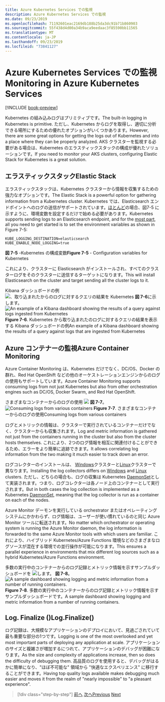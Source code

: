 ```yaml
---
title: Azure Kubernetes Services での監視
description: Azure Kubernetes Services での監視
ms.date: 09/23/2019
ms.openlocfilehash: 71192601eac2169db188b25da3dc91b71b860903
ms.sourcegitcommit: 55f438d4d00a34b9aca9eedaac3f85590bb11565
ms.translationtype: MT
ms.contentlocale: ja-JP
ms.lasthandoff: 09/23/2019
ms.locfileid: "73841127"
---
```

# <a name="monitoring-in-azure-kubernetes-services"></a><span data-ttu-id="aa1e0-103">Azure Kubernetes Services での監視</span><span class="sxs-lookup"><span data-stu-id="aa1e0-103">Monitoring in Azure Kubernetes Services</span></span>

[!INCLUDE [book-preview](../../../includes/book-preview.md)]

<span data-ttu-id="aa1e0-104">Kubernetes の組み込みログはプリミティブです。</span><span class="sxs-lookup"><span data-stu-id="aa1e0-104">The built-in logging in Kubernetes is primitive.</span></span> <span data-ttu-id="aa1e0-105">ただし、Kubernetes からログを取得し、適切に分析できる場所にするための優れたオプションがいくつかあります。</span><span class="sxs-lookup"><span data-stu-id="aa1e0-105">However, there are some great options for getting the logs out of Kubernetes and into a place where they can be properly analyzed.</span></span> <span data-ttu-id="aa1e0-106">AKS クラスターを監視する必要がある場合は、Kubernetes のエラスティックスタックの構成が優れたソリューションです。</span><span class="sxs-lookup"><span data-stu-id="aa1e0-106">If you need to monitor your AKS clusters, configuring Elastic Stack for Kubernetes is a great solution.</span></span>

## <a name="elastic-stack"></a><span data-ttu-id="aa1e0-107">エラスティックスタック</span><span class="sxs-lookup"><span data-stu-id="aa1e0-107">Elastic Stack</span></span>

<span data-ttu-id="aa1e0-108">エラスティックスタックは、Kubernetes クラスターから情報を収集するための強力なオプションです。</span><span class="sxs-lookup"><span data-stu-id="aa1e0-108">The Elastic Stack is a powerful option for gathering information from a Kubernetes cluster.</span></span> <span data-ttu-id="aa1e0-109">Kubernetes では、Elasticsearch エンドポイントへのログの送信がサポートされています。[ほとんど](https://kubernetes.io/docs/tasks/debug-application-cluster/logging-elasticsearch-kibana/)の場合、図7-5 に示すように、環境変数を設定するだけで始める必要があります。</span><span class="sxs-lookup"><span data-stu-id="aa1e0-109">Kubernetes supports sending logs to an Elasticsearch endpoint, and for the [most part](https://kubernetes.io/docs/tasks/debug-application-cluster/logging-elasticsearch-kibana/), all you need to get started is to set the environment variables as shown in Figure 7-5:</span></span>

```kubernetes
KUBE_LOGGING_DESTINATION=elasticsearch
KUBE_ENABLE_NODE_LOGGING=true
```

<span data-ttu-id="aa1e0-110">**図 7-5** -Kubernetes の構成変数</span><span class="sxs-lookup"><span data-stu-id="aa1e0-110">**Figure 7-5** - Configuration variables for Kubernetes</span></span>

<span data-ttu-id="aa1e0-111">これにより、クラスターに Elasticsearch がインストールされ、すべてのクラスターログをそのクラスターに送信するターゲットになります。</span><span class="sxs-lookup"><span data-stu-id="aa1e0-111">This will install Elasticsearch on the cluster and target sending all the cluster logs to it.</span></span>

<span data-ttu-id="aa1e0-112">Kibana ダッシュボードの例 ![、取り込まれたからのログに対するクエリの結果を Kubernetes](./media/kibana-dashboard.png)
**図 7-6**に示します。</span><span class="sxs-lookup"><span data-stu-id="aa1e0-112">![An example of a Kibana dashboard showing the results of a query against logs ingested from Kubernetes](./media/kibana-dashboard.png)
**Figure 7-6**.</span></span> <span data-ttu-id="aa1e0-113">Kubernetes から取り込まれたのログに対するクエリの結果を表示する Kibana ダッシュボードの例</span><span class="sxs-lookup"><span data-stu-id="aa1e0-113">An example of a Kibana dashboard showing the results of a query against logs that are ingested from Kubernetes</span></span>

## <a name="azure-container-monitoring"></a><span data-ttu-id="aa1e0-114">Azure コンテナーの監視</span><span class="sxs-lookup"><span data-stu-id="aa1e0-114">Azure Container Monitoring</span></span>

<span data-ttu-id="aa1e0-115">Azure Container Monitoring は、Kubernetes だけでなく、DC/OS、Docker の群れ、Red Hat OpenShift などの他のオーケストレーションエンジンからのログの使用もサポートしています。</span><span class="sxs-lookup"><span data-stu-id="aa1e0-115">Azure Container Monitoring supports consuming logs from not just Kubernetes but also from other orchestration engines such as DC/OS, Docker Swarm, and Red Hat OpenShift.</span></span>

<span data-ttu-id="aa1e0-116">さまざまなコンテナーからのログの使用 ![](./media/containers-diagram.png)
**図 7-7**。</span><span class="sxs-lookup"><span data-stu-id="aa1e0-116">![Consuming logs from various containers](./media/containers-diagram.png)
**Figure 7-7**.</span></span>  <span data-ttu-id="aa1e0-117">さまざまなコンテナーからのログの使用</span><span class="sxs-lookup"><span data-stu-id="aa1e0-117">Consuming logs from various containers</span></span>

<span data-ttu-id="aa1e0-118">ログとメトリックの情報は、クラスターで実行されているコンテナーだけでなく、クラスターからも収集されます。</span><span class="sxs-lookup"><span data-stu-id="aa1e0-118">Log and metric information is gathered not just from the containers running in the cluster but also from the cluster hosts themselves.</span></span> <span data-ttu-id="aa1e0-119">これにより、2つのログ情報を相互に関連付けることができるため、エラーをより簡単に追跡できます。</span><span class="sxs-lookup"><span data-stu-id="aa1e0-119">It allows correlating log information from the two making it much easier to track down an error.</span></span>

<span data-ttu-id="aa1e0-120">ログコレクターのインストールは、 [Windows](https://docs.microsoft.com/azure/azure-monitor/insights/containers#configure-a-log-analytics-windows-agent-for-kubernetes)クラスターと[Linux](https://docs.microsoft.com/azure/azure-monitor/insights/containers#configure-a-log-analytics-linux-agent-for-kubernetes)クラスターで異なります。</span><span class="sxs-lookup"><span data-stu-id="aa1e0-120">Installing the log collectors differs on [Windows](https://docs.microsoft.com/azure/azure-monitor/insights/containers#configure-a-log-analytics-windows-agent-for-kubernetes) and [Linux](https://docs.microsoft.com/azure/azure-monitor/insights/containers#configure-a-log-analytics-linux-agent-for-kubernetes) clusters.</span></span> <span data-ttu-id="aa1e0-121">ただし、どちらの場合も、ログの収集は Kubernetes [DaemonSet](https://kubernetes.io/docs/concepts/workloads/controllers/daemonset/)として実装されます。つまり、ログコレクターは各ノード上のコンテナーとして実行されます。</span><span class="sxs-lookup"><span data-stu-id="aa1e0-121">But in both cases the log collection is implemented as a Kubernetes [DaemonSet](https://kubernetes.io/docs/concepts/workloads/controllers/daemonset/), meaning that the log collector is run as a container on each of the nodes.</span></span>

<span data-ttu-id="aa1e0-122">Azure Monitor デーモンを実行している orchestrator またはオペレーティングシステムにかかわらず、ログ情報は、ユーザーが使い慣れているのと同じ Azure Monitor ツールに転送されます。</span><span class="sxs-lookup"><span data-stu-id="aa1e0-122">No matter which orchestrator or operating system is running the Azure Monitor daemon, the log information is forwarded to the same Azure Monitor tools with which users are familiar.</span></span> <span data-ttu-id="aa1e0-123">これにより、ハイブリッド Kubernetes/Azure Functions 環境などのさまざまなログソースが混在する環境での並行操作が可能になります。</span><span class="sxs-lookup"><span data-stu-id="aa1e0-123">This ensures a parallel experience in environments that mix different log sources such as a hybrid Kubernetes/Azure Functions environment.</span></span>

<span data-ttu-id="aa1e0-124">多数の実行中のコンテナーからのログ記録とメトリック情報を示すサンプルダッシュボードを ![します。](./media/containers-dashboard.png)
**図 7-8**。</span><span class="sxs-lookup"><span data-stu-id="aa1e0-124">![A sample dashboard showing logging and metric information from a number of running containers.](./media/containers-dashboard.png)
**Figure 7-8**.</span></span> <span data-ttu-id="aa1e0-125">多数の実行中のコンテナーからのログ記録とメトリック情報を示すサンプルダッシュボードです。</span><span class="sxs-lookup"><span data-stu-id="aa1e0-125">A sample dashboard showing logging and metric information from a number of running containers.</span></span>

## <a name="logfinalize"></a><span data-ttu-id="aa1e0-126">Log. Finalize ()</span><span class="sxs-lookup"><span data-stu-id="aa1e0-126">Log.Finalize()</span></span>

<span data-ttu-id="aa1e0-127">ログ記録は、大規模なアプリケーションのデプロイにおいて、見過ごされていて最も重要な部分の1つです。</span><span class="sxs-lookup"><span data-stu-id="aa1e0-127">Logging is one of the most overlooked and yet most important parts of deploying any application at scale.</span></span> <span data-ttu-id="aa1e0-128">アプリケーションのサイズと複雑さが増加するにつれて、アプリケーションのデバッグが困難になります。</span><span class="sxs-lookup"><span data-stu-id="aa1e0-128">As the size and complexity of applications increase, then so does the difficulty of debugging them.</span></span> <span data-ttu-id="aa1e0-129">高品質のログを使用すると、デバッグがはるかに簡単になり、"ほぼ不可能な" 領域から "快適なエクスペリエンス" に移行することができます。</span><span class="sxs-lookup"><span data-stu-id="aa1e0-129">Having top quality logs available makes debugging much easier and moves it from the realm of "nearly impossible" to "a pleasant experience".</span></span>

>[!div class="step-by-step"]
><span data-ttu-id="aa1e0-130">[前へ](logging-with-elastic-stack.md)
>[次へ](azure-monitor.md)</span><span class="sxs-lookup"><span data-stu-id="aa1e0-130">[Previous](logging-with-elastic-stack.md)
[Next](azure-monitor.md)</span></span>
